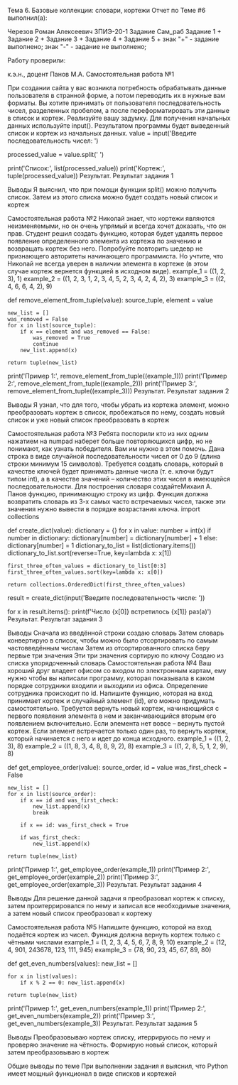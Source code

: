 Тема 6. Базовые коллекции: словари, кортежи
Отчет по Теме #6 выполнил(а):

Черезов Роман Алексеевич
ЗПИЭ-20-1
Задание	Сам_раб
Задание 1	+
Задание 2	+
Задание 3	+
Задание 4	+
Задание 5	+
знак "+" - задание выполнено; знак "-" - задание не выполнено;

Работу проверили:

к.э.н., доцент Панов М.А.
Самостоятельная работа №1

При создании сайта у вас возникла потребность обрабатывать данные пользователя в странной форме, а потом переводить их в нужные вам форматы. Вы хотите принимать от пользователя последовательность чисел, разделенных пробелом, а после переформатировать эти данные в список и кортеж. Реализуйте вашу задумку. Для получения начальных данных используйте input(). Результатом программы будет выведенный список и кортеж из начальных данных.
value = input('Введите последовательность чисел: ')

processed_value = value.split(' ')

print('Список:', list(processed_value))
print('Кортеж:', tuple(processed_value))
Результат.
Результат задания 1

Выводы
Я выяснил, что при помощи функции split() можно получить список. Затем из этого списка можно будет создать новый список и кортеж

Самостоятельная работа №2
Николай знает, что кортежи являются неизменяемыми, но он очень упрямый и всегда хочет доказать, что он прав. Студент решил создать функцию, которая будет удалять первое появление определенного элемента из кортежа по значению и возвращать кортеж без него. Попробуйте повторить шедевр не признающего авторитеты начинающего программиста. Но учтите, что Николай не всегда уверен в наличии элемента в кортеже (в этом случае кортеж вернется функцией в исходном виде).
example_1 = ((1, 2, 3), 1)
example_2 = ((1, 2, 3, 1, 2, 3, 4, 5, 2, 3, 4, 2, 4, 2), 3)
example_3 = ((2, 4, 6, 6, 4, 2), 9)

def remove_element_from_tuple(value):
    source_tuple, element = value

    new_list = []
    was_removed = False
    for x in list(source_tuple):
        if x == element and was_removed == False:
            was_removed = True
            continue
        new_list.append(x)

    return tuple(new_list)

print('Пример 1:', remove_element_from_tuple((example_1)))
print('Пример 2:', remove_element_from_tuple((example_2)))
print('Пример 3:', remove_element_from_tuple((example_3)))
Результат.
Результат задания 2

Выводы
Я узнал, что для того, чтобы убрать из кортежа элемент, можно преобразовать кортеж в список, пробежаться по нему, создать новый список и уже новый список преобразовать в кортеж

Самостоятельная работа №3
Ребята поспорили кто из них одним нажатием на numpad наберет больше повторяющихся цифр, но не понимают, как узнать победителя. Вам им нужно в этом помочь. Дана строка в виде случайной последовательности чисел от 0 до 9 (длина строки минимум 15 символов). Требуется создать словарь, который в качестве ключей будет принимать данные числа (т. е. ключи будут типом int), а в качестве значений – количество этих чисел в имеющейся последовательности. Для построения словаря создайтеМихаил А. Панов функцию, принимающую строку из цифр. Функция должна возвратить словарь из 3-х самых часто встречаемых чисел, также эти значения нужно вывести в порядке возрастания ключа.
import collections

def create_dict(value):
    dictionary = {}
    for x in value:
        number = int(x)
        if number in dictionary: dictionary[number] = dictionary[number] + 1
        else: dictionary[number] = 1
    dictionary_to_list = list(dictionary.items())
    dictionary_to_list.sort(reverse=True, key=lambda x: x[1])

    first_three_often_values = dictionary_to_list[0:3]
    first_three_often_values.sort(key=lambda x: x[0])

    return collections.OrderedDict(first_three_often_values)

result = create_dict(input('Введите последовательность числе: '))

for x in result.items():
    print(f'Число {x[0]} встретилось {x[1]} раз(а)')
Результат.
Результат задания 3

Выводы
Сначала из введённой строки создаю словарь
Затем словарь конвертирую в список, чтобы можно было отсортировать по самым частовведённым числам
Затем из отсортированного списка беру первые три значения
Эти три значения сортирую по ключу
Создаю из списка упорядоченный словарь
Самостоятельная работа №4
Ваш хороший друг владеет офисом со входом по электронным картам, ему нужно чтобы вы написали программу, которая показывала в каком порядке сотрудники входили и выходили из офиса. Определение сотрудника происходит по id. Напишите функцию, которая на вход принимает кортеж и случайный элемент (id), его можно придумать самостоятельно. Требуется вернуть новый кортеж, начинающийся с первого появления элемента в нем и заканчивающийся вторым его появлением включительно. Если элемента нет вовсе – вернуть пустой кортеж. Если элемент встречается только один раз, то вернуть кортеж, который начинается с него и идет до конца исходного.
example_1 = ((1, 2, 3), 8)
example_2 = ((1, 8, 3, 4, 8, 8, 9, 2), 8)
example_3 = ((1, 2, 8, 5, 1, 2, 9), 8)

def get_employee_order(value):
    source_order, id = value
    was_first_check = False
    
    new_list = []
    for x in list(source_order):
        if x == id and was_first_check:
            new_list.append(x)
            break

        if x == id: was_first_check = True
        
        if was_first_check:
            new_list.append(x)
        
    return tuple(new_list)

print('Пример 1:', get_employee_order(example_1))
print('Пример 2:', get_employee_order(example_2))
print('Пример 3:', get_employee_order(example_3))
Результат.
Результат задания 4

Выводы
Для решение данной задачи я преобразовал кортеж к списку, затем проитеррировался по нему и записал все необходимые значения, а затем новый список преобразовал к кортежу

Самостоятельная работа №5
Напишите функцию, которой на вход подаётся кортеж из чисел. Функция должна вернуть кортеж только с чётными числами
example_1 = (1, 2, 3, 4, 5, 6, 7, 8, 9, 10)
example_2 = (12, 4, 901, 243678, 123, 111, 945)
example_3 = (78, 90, 23, 45, 67, 89, 80)

def get_even_numbers(values):
    new_list = []

    for x in list(values):
        if x % 2 == 0: new_list.append(x)

    return tuple(new_list)

print('Пример 1:', get_even_numbers(example_1))
print('Пример 2:', get_even_numbers(example_2))
print('Пример 3:', get_even_numbers(example_3))
Результат.
Результат задания 5

Выводы
Преобразовываю кортеж списку, итеррируюсь по нему и проверяю значение на чётность. Формирую новый список, который затем преобразовываю в кортеж

Общие выводы по теме
При выполнении задания я выяснил, что Python имеет мощный функционал в виде списков и кортежей
